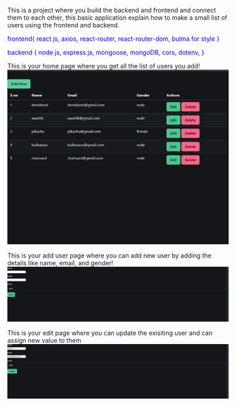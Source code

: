 This is a project where you build the backend and frontend and connect them to each other,
this basic application explain how to make a small list of users using the frontend and backend.


<span style="color:blue">frontend{
    react js,
    axios,
    react-router,
    react-router-dom,
    bulma for style
}</span>

<span style="color:blue">backend {
    node js,
    express js,
    mongoose,
    mongoDB,
    cors,
    dotenv,
}</span>

This is your home page where you get all the list of users you add!
![App Preview](./screenshots/home.png)

This is your add user page where you can add new user by adding the details like name, email, and gender!
![App Preview](./screenshots/add%20user.png)

This is your edit page where you can update the exisiting user and can assign new value to them
![App Preview](./screenshots/edit%20user.png)


